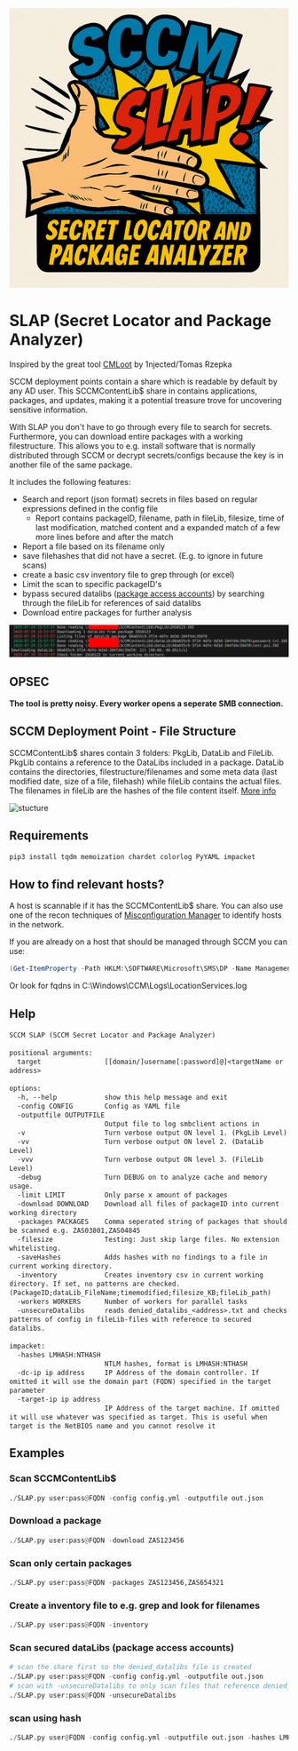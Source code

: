 ![SLAP Logo](img/slap_logo_600.jpeg)
# SLAP (Secret Locator and Package Analyzer)

Inspired by the great tool [CMLoot](https://github.com/1njected/CMLoot) by 1njected/Tomas Rzepka

SCCM deployment points contain a share which is readable by default by any AD user. This SCCMContentLib$ share in contains applications, packages, and updates, making it a potential treasure trove for uncovering sensitive information.

With SLAP you don't have to go through every file to search for secrets. Furthermore, you can download entire packages with a working filestructure. This allows you to e.g. install software that is normally distributed through SCCM or decrypt secrets/configs because the key is in another file of the same package.

It includes the following features:
- Search and report (json format) secrets in files based on regular expressions defined in the config file
  - Report contains packageID, filename, path in fileLib, filesize, time of last modification, matched content and a expanded match of a few more lines before and after the match
- Report a file based on its filename only
- save filehashes that did not have a secret. (E.g. to ignore in future scans)
- create a basic csv inventory file to grep through (or excel)
- Limit the scan to specific packageID's
- bypass secured datalibs ([package access accounts](https://learn.microsoft.com/en-us/intune/configmgr/core/plan-design/hierarchy/accounts#package-access-account)) by searching through the fileLib for references of said datalibs
- Download entire packages for further analysis

![Download example](img/example.png)

## OPSEC
**The tool is pretty noisy. Every worker opens a seperate SMB connection.**

## SCCM Deployment Point - File Structure
SCCMContentLib$ shares contain 3 folders: PkgLib, DataLib and FileLib. PkgLib contains a reference to the DataLibs included in a package. DataLib contains the directories, filestructure/filenames and some meta data (last modified date, size of a file, filehash) while fileLib contains the actual files. The filenames in fileLib are the hashes of the file content itself. [More info](https://learn.microsoft.com/en-us/intune/configmgr/core/plan-design/hierarchy/the-content-library) 

![stucture](https://learn.microsoft.com/en-us/intune/configmgr/core/plan-design/hierarchy/media/content-library-overview.png)

## Requirements
```
pip3 install tqdm memoization chardet colorlog PyYAML impacket
```

## How to find relevant hosts?
A host is scannable if it has the SCCMContentLib$ share. You can also use one of the recon techniques of [Misconfiguration Manager](https://github.com/subat0mik/Misconfiguration-Manager/tree/main) to identify hosts in the network.

If you are already on a host that should be managed through SCCM you can use:
```powershell
(Get-ItemProperty -Path HKLM:\SOFTWARE\Microsoft\SMS\DP -Name ManagementPoints).ManagementPoints
```
Or look for fqdns in C:\Windows\CCM\Logs\LocationServices.log

## Help
```
SCCM SLAP (SCCM Secret Locator and Package Analyzer)

positional arguments:
  target                [[domain/]username[:password]@]<targetName or address>

options:
  -h, --help            show this help message and exit
  -config CONFIG        Config as YAML file
  -outputfile OUTPUTFILE
                        Output file to log smbclient actions in
  -v                    Turn verbose output ON level 1. (PkgLib Level)
  -vv                   Turn verbose output ON level 2. (DataLib Level)
  -vvv                  Turn verbose output ON level 3. (FileLib Level)
  -debug                Turn DEBUG on to analyze cache and memory usage.
  -limit LIMIT          Only parse x amount of packages
  -download DOWNLOAD    Download all files of packageID into current working directory
  -packages PACKAGES    Comma seperated string of packages that should be scanned e.g. ZAS03801,ZAS04845
  -filesize             Testing: Just skip large files. No extension whitelisting.
  -saveHashes           Adds hashes with no findings to a file in current working directory.
  -inventory            Creates inventory csv in current working directory. If set, no patterns are checked. (PackageID;dataLib_FileName;timemodified;filesize_KB;fileLib_path)
  -workers WORKERS      Number of workers for parallel tasks
  -unsecureDatalibs     reads denied_datalibs_<address>.txt and checks patterns of config in fileLib-files with reference to secured datalibs.

impacket:
  -hashes LMHASH:NTHASH
                        NTLM hashes, format is LMHASH:NTHASH
  -dc-ip ip address     IP Address of the domain controller. If omitted it will use the domain part (FQDN) specified in the target parameter
  -target-ip ip address
                        IP Address of the target machine. If omitted it will use whatever was specified as target. This is useful when target is the NetBIOS name and you cannot resolve it
```

## Examples
### Scan SCCMContentLib$
``` python
./SLAP.py user:pass@FQDN -config config.yml -outputfile out.json
```
### Download a package
``` python
./SLAP.py user:pass@FQDN -download ZAS123456
```
### Scan only certain packages
``` python
./SLAP.py user:pass@FQDN -packages ZAS123456,ZAS654321
```
### Create a inventory file to e.g. grep and look for filenames
``` python
./SLAP.py user:pass@FQDN -inventory
```
### Scan secured dataLibs (package access accounts)
``` python
# scan the share first so the denied_datalibs file is created
./SLAP.py user:pass@FQDN -config config.yml -outputfile out.json 
# scan with -unsecureDatalibs to only scan files that reference denied_datalibs
./SLAP.py user:pass@FQDN -unsecureDatalibs
```
### scan using hash
``` python
./SLAP.py user@FQDN -config config.yml -outputfile out.json -hashes LMHASH:NTHASH
```